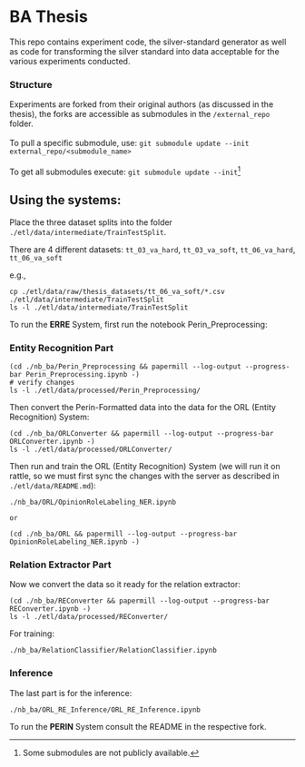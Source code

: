 # BA Thesis

This repo contains experiment code, the silver-standard generator as well as code for transforming the silver standard into data acceptable for the various experiments conducted.

### Structure
Experiments are forked from their original authors (as discussed in the thesis), the forks are accessible as submodules in the `/external_repo` folder. <br> <br>
To pull a specific submodule, use: `git submodule update --init external_repo/<submodule_name>`
<br> <br>
To get all submodules execute: `git submodule update --init`[^1]

Using the systems:
-----
Place the three dataset splits into the folder `./etl/data/intermediate/TrainTestSplit`.

There are 4 different datasets: `tt_03_va_hard`, `tt_03_va_soft`, `tt_06_va_hard`, `tt_06_va_soft`

e.g.,

```
cp ./etl/data/raw/thesis_datasets/tt_06_va_soft/*.csv ./etl/data/intermediate/TrainTestSplit
ls -l ./etl/data/intermediate/TrainTestSplit
```

To run the **ERRE** System, first run the notebook Perin_Preprocessing:

### Entity Recognition Part

```
(cd ./nb_ba/Perin_Preprocessing && papermill --log-output --progress-bar Perin_Preprocessing.ipynb -)
# verify changes
ls -l ./etl/data/processed/Perin_Preprocessing/
```

Then convert the Perin-Formatted data into the data for the ORL (Entity Recognition) System:

```
(cd ./nb_ba/ORLConverter && papermill --log-output --progress-bar ORLConverter.ipynb -)
ls -l ./etl/data/processed/ORLConverter/
```

Then run and train the ORL (Entity Recognition) System (we will run it on rattle, so we must first sync the changes with the server as described in `./etl/data/README.md`):

```
./nb_ba/ORL/OpinionRoleLabeling_NER.ipynb

or

(cd ./nb_ba/ORL && papermill --log-output --progress-bar OpinionRoleLabeling_NER.ipynb -)
```

### Relation Extractor Part

Now we convert the data so it ready for the relation extractor:

```
(cd ./nb_ba/REConverter && papermill --log-output --progress-bar REConverter.ipynb -)
ls -l ./etl/data/processed/REConverter/
```

For training:

```
./nb_ba/RelationClassifier/RelationClassifier.ipynb
```

### Inference

The last part is for the inference:

```
./nb_ba/ORL_RE_Inference/ORL_RE_Inference.ipynb
```

To run the **PERIN** System consult the README in the respective fork.


[^1]: Some submodules are not publicly available.
